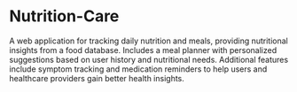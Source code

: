 # Nutrition-Care
A web application for tracking daily nutrition and meals, providing nutritional insights from a food database. Includes a meal planner with personalized suggestions based on user history and nutritional needs. Additional features include symptom tracking and medication reminders to help users and healthcare providers gain better health insights.

